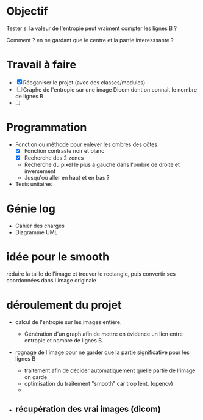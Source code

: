 # Objectif
Tester si la valeur de l'entropie peut vraiment compter les lignes B ? 

Comment ? en ne gardant que le centre et la partie interesssante ?

# Travail à faire
- [x] Réoganiser le projet (avec des classes/modules)
- [ ] Graphe de l'entropie sur une image Dicom dont on connait le nombre de lignes B
- [ ] 

# Programmation
- Fonction ou méthode pour enlever les ombres des côtes
    - [x] Fonction contraste noir et blanc
    - [x] Recherche des 2 zones
    - Recherche du pixel le plus à gauche dans l'ombre de droite et inversement
    - Jusqu'où aller en haut et en bas ?
- Tests unitaires

# Génie log
- Cahier des charges
- Diagramme UML

# idée pour le smooth
réduire la taille de l'image et trouver le rectangle, puis convertir ses coordonnées dans l'image originale


# déroulement du projet
- calcul de l'entropie sur les images entière.
  - Génération d'un graph afin de mettre en évidence un lien entre entropie et nombre de lignes B.

- rognage de l'image pour ne garder que la partie significative pour les lignes B
  - traitement afin de décider automatiquement quelle partie de l'image on garde
  - optimisation du traitement "smooth" car trop lent. (opencv)
  - 

- récupération des vrai images (dicom)
  - 